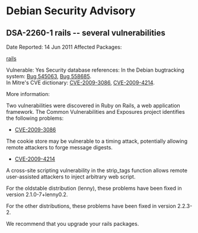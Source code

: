 
Debian Security Advisory
========================


DSA-2260-1 rails -- several vulnerabilities
-------------------------------------------



Date Reported:
14 Jun 2011
Affected Packages:

[rails](https://packages.debian.org/src:rails)

Vulnerable:
Yes
Security database references:
In the Debian bugtracking system: [Bug 545063](https://bugs.debian.org/cgi-bin/bugreport.cgi?bug=545063), [Bug 558685](https://bugs.debian.org/cgi-bin/bugreport.cgi?bug=558685).  
In Mitre's CVE dictionary: [CVE-2009-3086](https://security-tracker.debian.org/tracker/CVE-2009-3086), [CVE-2009-4214](https://security-tracker.debian.org/tracker/CVE-2009-4214).  

More information:

Two vulnerabilities were discovered in Ruby on Rails, a web
application framework. The Common Vulnerabilities and Exposures
project identifies the following problems:


* [CVE-2009-3086](https://security-tracker.debian.org/tracker/CVE-2009-3086)

 The cookie store may be vulnerable to a timing attack,
 potentially allowing remote attackers to forge message
 digests.
* [CVE-2009-4214](https://security-tracker.debian.org/tracker/CVE-2009-4214)

 A cross-site scripting vulnerability in the strip\_tags
 function allows remote user-assisted attackers to inject
 arbitrary web script.


For the oldstable distribution (lenny), these problems have been fixed
in version 2.1.0-7+lenny0.2.


For the other distributions, these problems have been fixed in version
2.2.3-2.


We recommend that you upgrade your rails packages.





